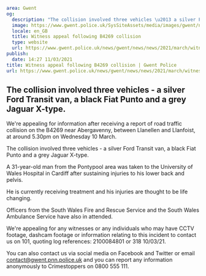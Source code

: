 ```yaml
area: Gwent
og:
  description: "The collision involved three vehicles \u2013 a silver Ford Transit van, a black Fiat Punto and a grey Jaguar X-type."
  image: https://www.gwent.police.uk/SysSiteAssets/media/images/gwent/news/standard-news-images-bilingual/canyouhelp_soh_news_landing_page_latest_preview_image_bilingual.jpg?crop=(0,74,1250,732)&amp;w=600&amp;h=300&amp;scale=both
  locale: en_GB
  title: Witness appeal following B4269 collision
  type: website
  url: https://www.gwent.police.uk/news/gwent/news/news/2021/march/witness-appeal-following-b4269-collision/
publish:
  date: 14:27 11/03/2021
title: Witness appeal following B4269 collision | Gwent Police
url: https://www.gwent.police.uk/news/gwent/news/news/2021/march/witness-appeal-following-b4269-collision/
```

## The collision involved three vehicles - a silver Ford Transit van, a black Fiat Punto and a grey Jaguar X-type.

We're appealing for information after receiving a report of road traffic collision on the B4269 near Abergavenny, between Llanellen and Llanfoist, at around 5.30pm on Wednesday 10 March.

The collision involved three vehicles - a silver Ford Transit van, a black Fiat Punto and a grey Jaguar X-type.

A 31-year-old man from the Pontypool area was taken to the University of Wales Hospital in Cardiff after sustaining injuries to his lower back and pelvis.

He is currently receiving treatment and his injuries are thought to be life changing.

Officers from the South Wales Fire and Rescue Service and the South Wales Ambulance Service have also in attended.

We're appealing for any witnesses or any individuals who may have CCTV footage, dashcam footage or information relating to this incident to contact us on 101, quoting log references: 2100084801 or 318 10/03/21.

You can also contact us via social media on Facebook and Twitter or email contact@gwent.pnn.police.uk and you can report any information anonymously to Crimestoppers on 0800 555 111.
